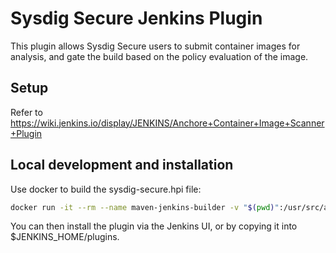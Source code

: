 # Sysdig Secure Jenkins Plugin

This plugin allows Sysdig Secure users to submit container images for
analysis, and gate the build based on the policy evaluation of the image.

## Setup

Refer to https://wiki.jenkins.io/display/JENKINS/Anchore+Container+Image+Scanner+Plugin

## Local development and installation

Use docker to build the sysdig-secure.hpi file:

```sh
docker run -it --rm --name maven-jenkins-builder -v "$(pwd)":/usr/src/app -w /usr/src/app maven:3.3-jdk-8 mvn package
```

You can then install the plugin via the Jenkins UI, or by copying it into $JENKINS_HOME/plugins.
